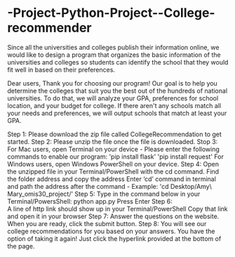 # -Project-Python-Project--College-recommender
Since all the universities and colleges publish their information online, we would like to design a program that organizes the basic information of the universities and colleges so students can identify the school that they would fit well in based on their preferences.

Dear users, 
Thank you for choosing our program! 
Our goal is to help you determine the colleges that suit you the best out of the hundreds of national universities. To do that, we will analyze your GPA, preferences for school location, and your budget for college. If there aren't any schools match all your needs and preferences, we will output schools that match at least your GPA.

Step 1:
    Please download the zip file called CollegeRecommendation to get started. 
Step 2:
    Please unzip the file once the file is downloaded.
Stop 3: 
    For Mac users, open Terminal on your device
        - Please enter the following commands to enable our program:
            'pip install flask'
            'pip install request'
    For Windows users, open Windows PowerShell on your device.
Step 4:
    Open the unzipped file in your Terminal/PowerShell with the cd command.
    Find the folder address and copy the address 
    Enter ‘cd’ command in terminal and path the address after the command
        - Example: 'cd Desktop/Amy\ Mary_omis30_project/'
Step 5:
    Type in the command below in your Terminal/PowersShell:
            python app.py
    Press Enter
Step 6:  
    A line of http link should show up in your Terminal/PowerShell
    Copy that link and open it in your browser
Step 7: 
    Answer the questions on the website. When you are ready, click the submit button.
Step 8: 
    You will see our college recommendations for you based on your answers. 
    You have the option of taking it again! Just click the hyperlink provided at the bottom of the page.
